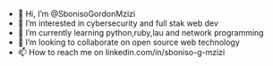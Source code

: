 - 👋 Hi, I’m @SbonisoGordonMzizi
- 👀 I’m interested in cybersecurity and full stak web dev
- 🌱 I’m currently learning python,ruby,lau and network programming
- 💞️ I’m looking to collaborate on open source web technology
- 📫 How to reach me on linkedin.com/in/sboniso-g-mzizi

<!---
SbonisoGordonMzizi/SbonisoGordonMzizi is a ✨ special ✨ repository because its `README.md` (this file) appears on your GitHub profile.
You can click the Preview link to take a look at your changes.
--->
